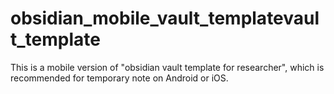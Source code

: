 # obsidian_mobile_vault_templatevault_template
This is a mobile version of "obsidian vault template for researcher", which is recommended for temporary note on Android or iOS. 
